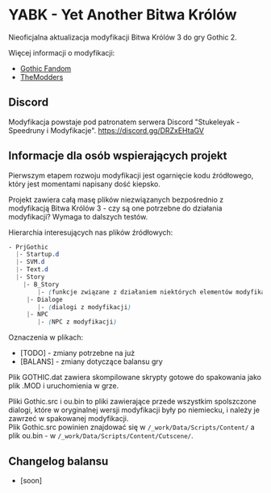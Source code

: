 # YABK - Yet Another Bitwa Królów
Nieoficjalna aktualizacja modyfikacji Bitwa Królów 3 do gry Gothic 2.

Więcej informacji o modyfikacji:
- [Gothic Fandom](https://gothic.fandom.com/pl/wiki/Bitwa_Królów_3)
- [TheModders](http://themodders.org/index.php?topic=24077.0)

## Discord
Modyfikacja powstaje pod patronatem serwera Discord "Stukeleyak - Speedruny i Modyfikacje". https://discord.gg/DRZxEHtaGV

## Informacje dla osób wspierających projekt
Pierwszym etapem rozwoju modyfikacji jest ogarnięcie kodu źródłowego, który jest momentami napisany dość kiepsko.

Projekt zawiera całą masę plików niezwiązanych bezpośrednio z modyfikacją Bitwa Królów 3 - czy są one potrzebne do działania modyfikacji? Wymaga to dalszych testów.

Hierarchia interesujących nas plików źródłowych:

```css
- PrjGothic
  |- Startup.d
  |- SVM.d
  |- Text.d
  |- Story
  	|- B_Story
        |- (funkcje związane z działaniem niektórych elementów modyfikacji)
     |- Dialoge
        |- (dialogi z modyfikacji)
     |- NPC
        |- (NPC z modyfikacji)
```

Oznaczenia w plikach:
- [TODO] - zmiany potrzebne na już
- [BALANS] - zmiany dotyczące balansu gry

Plik GOTHIC.dat zawiera skompilowane skrypty gotowe do spakowania jako plik .MOD i uruchomienia w grze.

Pliki Gothic.src i ou.bin to pliki zawierające przede wszystkim spolszczone dialogi, które w oryginalnej wersji modyfikacji były po niemiecku, i należy je zawrzeć w spakowanej modyfikacji.  
Plik Gothic.src powinien znajdować się w `/_work/Data/Scripts/Content/` a plik ou.bin - w `/_work/Data/Scripts/Content/Cutscene/`.

## Changelog balansu
- [soon]